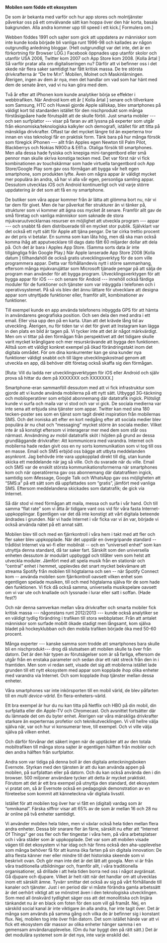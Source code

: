 **Mobilen som födde ett ekosystem**

De som är bekanta med varför och hur app stores och molntjänster påverkar oss på ett omvälvande sätt kan hoppa över den här korta, basala bakgrunden. Alla andra kommer upp till speed i ett kick.\[ Formulera om.\]   

Webben föddes 1991 och sajter som gick att uppdatera av människor som inte kunde koda började bli vanliga runt 1996-98 och kallades av någon outgrundlig anledning bloggar. (Helt outgrundligt var det inte, det är en förkortning för Browser LOG.) Facebook öppnades upp utanför skolor och utanför USA 2006, Twitter kom 2007 och App Store kom 2008. \[Kolla årtal \] Så varför pratar alla om digitaliseringen nu? Därför att vi befinner oss i det skede när flera saker samtidigt har fått kritisk massa. De tre största drivkrafterna är “De tre M:n”. Mobilen, Molnet och Maskinlärningen. Återigen, ingen av dem är nya, men det handlar om vad som har hänt med dem de senate åren, vad vi nu kan göra med dem. 

Två år efter att iPhonen kom kunde analytiker börja se effekter i webbtrafiken. När Android kom ett år \[ Kolla årtal \] senare och tillverkare som Samsung, HTC och Huwaii gjorde Apple sällskap, blev smartphones på väldigt kort tid standarden istället för den nischprodukt som många förståsigpåare hade förutspått att de skulle förbli. Just smarta mobiler --- och sen surfplattor --- visar på faran av att lyssna på experter som utgår från ekonomiska/teknologiska kalkyler och demografi, istället för att titta på mänskliga drivkrafter. Oftast tar det mycket längre tid än experterna tror innan en viss teknologi får en praktisk form. Tänk bara på hur många försök som föregick iPhonen --- allt från Apples egen Newton till Palm Pilot, Blackberrys och Nokias N900:a & E61:a.  Otaliga försök till smartphones. Men alla dessa hade fysiska och knepiga mini-tangentbord eller små pennor man skulle skriva konstiga tecken med. Det var först när vi fick kombinationen av touchskärmar som hade virtuella tangentbord och App Store/Google Play som gav oss förmågan att bygga vår helt egen smartphone, som produkten lyfte. Även om några appar är väldigt mycket mer populära än andra, så har vi alla vår egen, personliga samling appar. Dessutom utvecklas iOS och Android kontinuerligt och vid varje större uppdatering är det som att få en ny smartphone. 

De butiker som våra appar kommer från är lätta att glömma bort nu, när vi tar dem för givet. Men de har påverkat fler strukturer än vi tänker på, strukturer som vi kommer att ägna oss mycket åt senare. Framför allt gav de små företag och vanliga människor som saknade de stora mjukvaruutvecklarnas resurser en möjlighet att utveckla program --- appar --- och snabbt få dem distribuerade till en mycket stor publik. Självklart var det också ett nytt sätt för Apple att tjäna pengar. De tar cirka trettio procent av det pris vi betalar. En summa som kan låta hög, men då ska man också komma ihåg att apputvecklare till dags dato fått 60 miljarder dollar att dela på. Och det är bara i Apples App Store. (Samma sorts data är inte tillgängliga från Google Play.) När Apple lanserade App Store 2008 \[Kolla datum \] tillhandahöll de också gratis utvecklingsverktyg för de som ville programmera appar. Detta var förhållandevis nytt i större sammanhang, eftersom många mjukvarujättar som Microsoft tjänade pengar på att sälja de program man använder för att bygga program. Utvecklingsverktygen för att bygga appar för iOS --- och senare för Andoid --- innehöll också färdiga moduler för de funktioner och tjänster som var inbyggda i telefonen och i operativsystemet. På så vis blev det ännu lättare för utvecklare att designa appar som utnyttjade funktioner eller, framför allt, kombinationer av funktioner. 

Till exempel kunde en app använda telefonens inbyggda GPS för att hämta in användarens geografiska position. Och sen dela den med andra i ett email. Eller visa upp den på en karta. Utan att det krävde lång tid av utveckling. Återigen, nu för tiden tar vi det för givet att Instagram kan lägga in den plats en bild är tagen på. Vi tycker inte att det är något märkvärdigt. Men om vi tittar på den förmågan från perspektivet att det tidigare skulle varit mycket krångligare och mer resurskrävande att bygga den funktionen. Alltså som ett väldigt konkret exempel på ökad förändringstakt inom det digitala området. För om dina konkurrenter kan ge sina kunder nya funktioner väldigt snabbt och till lägre utvecklingskostnad genom att utveckla en app, då behöver ditt företag också skaffa sig den förmågan. 

\[Ruta: Vill du ladda ner utvecklingsverktygen för iOS eller Android och själv prova så hittar du dem på XXXXXXX och XXXXXXX.\]

Smartphone-eran sammanföll dessutom med att vi fick infrastruktur som gjorde att vi kunde använda mobilerna på ett nytt sätt. Utbyggd 3G-täckning och mobiloperatörer som erbjöd abonnemang där datatrafik ingick. Plötsligt kunde vi surfa och maila var vi stod och var vi gick. De sociala medierna var inte sena att erbjuda sina tjänster som appar. Twitter kan med sina 180 tecken-poster ses som en tjänst som tagit direkt inspiration från mobilernas SMS. Och det ironiska att efter en kort nedgång efter att sociala medier blev populära är nu chat och “messaging” mycket större än sociala medier. Vilket inte är så konstigt eftersom vi interagerar mer med dem som står oss närmast. Användning av mobil datatrafik sköt i höjden på grund av dessa grundläggande drivkrafter: Att kommunicera med varandra. Internet och mobilerna hade redan givit oss en ny sorts kommunikation som vi tog till oss en masse. Email och SMS erbjöd oss bägge att utbyta meddelanden asynkront. Jag behövde inte vara uppkopplad direkt till dig, utan kunde skicka ett meddelande när jag så ville. Och du svarade när du ville. Email och SMS var de enskilt största kommunikationsformerna när smartphones kom och när operatörerna gav oss abonnemang där datatrafiken ingick, samtidig som iMessage, Google Talk och WhatsApp gav oss möjligheten att “SMS:a” på ett sätt som då uppfattades som “gratis”, jämfört med vanliga SMS. Eftersom meddelandena skickades som datatrafik; de gick via Internet.

Så där stod vi med förmågan att maila, messa och surfa i vår hand. Och till samma “flat rate” som vi åtta år tidigare vant oss vid för våra fasta Internet-uppkopplingar. Egentligen var det då inte konstigt att vårt digitala beteende ändrades i grunden. När vi hade Internet i vår ficka var vi än var, började vi också använda nätet på ett annat sätt. 

Mobilen blev till och med en fjärrkontroll i våra hem i takt med att fler och fler saker blev uppkopplade. När det uppstår en övergripande standard -- trådlöst Internet via wi-fi eller mobilnät -- och en “universell enhet” som kan utnyttja denna standard, då tar saker fart. Särskilt som den universella enheten dessutom är modulärt uppbyggd och tillåter vem som helst att utveckla moduler. Jämfört med att spela musik från en stationär och “central” enhet i hemmet, upplevdes det snart mycket bekvämare att streama Spotify från mobilen till högtalarna och sen -- när Spotify Connect kom -- använda mobilen som fjärrkontroll oavsett vilken enhet som egentligen spelade musiken, till och med högtalarna själva för de som hade den funktionen. Vi fick då också samma, universella musikspelare oavsett om vi var ute och knallade och lyssnade i lurar eller satt i soffan. (Hade fest?)

Och när denna samverkan mellan våra drivkrafter och smarta mobiler fick kritisk massa --- någonstans runt 2012/2013 --- kunde också analytiker se en väldigt tydlig förändring i trafiken till stora webbplatser. Från att antalet människor som surfade mobilt ökade stadigt men långsamt, kom själva bladet på hockeyklubban och den mobila trafiken började öka med 50-60 procent. 

Många experter --- kanske samma som trodde att smartphones bara skulle bli en nischprodukt--- drog då slutsatsen att mobilen skulle ta över från datorn. Det är den här typen av förutsägelser som är så farliga, eftersom de utgår från en enstaka parameter och sedan drar ett rakt streck från den in i framtiden. Men som vi redan sett, visade det sig att mobilerna istället lade grunden till ett nytt ekosystem med appar som kopplade ihop olika enheter med varandra via Internet. Och som kopplade ihop tjänster mellan dessa enheter. 

Våra smartphones var inte inkörsporten till en mobil värld, de blev påfarten till en *multi device-värld*. En flera-enheters-värld. 

Ett bra exempel är hur du nu kan titta på Netflix och HBO på din mobil, din surfplatta eller din Apple-TV och Chromecast. Och avsnittet fortsätter där du lämnade det om du byter enhet. Återigen var våra mänskliga drivkrafter starkare än experternas profetior och teknikutvecklingen. Vi vill hellre välja själva när, var och hur vi konsumerar teve, till exempel. Och vi ville välja själva på vilken enhet. 

Och därför förvånar det säkert ingen när de upptäcker att av den totala mobiltrafiken till många stora sajter är egentligen hälften från mobiler och den andra hälften från surfplattor. 

Andra som var tidiga på denna boll är den digitala anteckningsboken Evernote. Styrkan med den tjänsten är att du kan använda appen på mobilen, på surfplattan eller på datorn. Och du kan också använda den i din browser. 500 miljoner användare tycker att detta är mycket praktiskt. Förutom att det är ett bra exempel på utnyttja den standard, det ekosystem vi pratat om, så är Evernote också en pedagogisk demonstration av en företeelse som kommit att känneteckna vår digitala livsstil. 

Istället för att mobilen tog över har vi fått en (digital) vardag som är “omnikanal”. Färska siffror visar att 65% av de som är mellan 16 och 28 nu är online på två enheter samtidigt. 

Vi använder mobilen hela tiden, men vi växlar också hela tiden mellan flera andra enheter. Dessa blir snarare fler än färre, särskilt nu efter att “Internet Of Things” ger oss fler och fler tingestar i våra hem, på våra arbetsplatser och i våra städer som är uppkopplade. Det var som att mobilen visade vägen till det ekosystem vi har idag och här finns också den aha-upplevelse som många behöver få för att kunna öka farten på sin digitala innovation: De allra flesta känner mer eller mindre till det historiska skeende som vi beskrivit ovan. Och gör man inte det är det lätt att googla. Men vi är från våra traditionella utbildningar och, framför allt, i våra traditionella organisationer, så drillade i att hela tiden borra ned oss i något avgränsat. Gå djupare och djupare. Vilket är helt rätt när det handlar om att utvecklas inom ett särskilt ämne. Tyvärr smittar det också av sig på vårt förhållande till kanaler och tjänster. Just i en period där vi måste förändra gamla arbetssätt är det oerhört viktigt att se mönstret även i den teknologiska utvecklingen. Som med all önskvärd tydlighet säger oss att det monolitiska och linjära tänkandet nu är en black om foten för den som vill gå framåt. Nej, en särskild social kanal är inte viktigare än alla andra, har inte tagit över. Det är många som används på samma gång och vilka de är befinner sig i konstant flux. Nej, mobilen tog inte över från datorn. Det som istället hände var att vi fick ett ekosystem där massor av olika enheter hänger samma i en gemensam användarupplevelse. (Om du har byggt den på rätt sätt.) Det är det modulära systemet som är det nya, inte varje enskild del. 